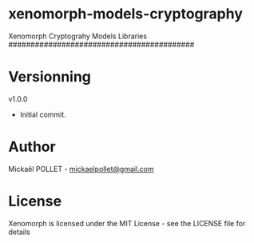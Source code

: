 # xenomorph-models-cryptography
Xenomorph Cryptograhy Models Libraries
##########################################

# Versionning

v1.0.0
- Initial commit.

# Author
Mickaël POLLET - mickaelpollet@gmail.com

# License
Xenomorph is licensed under the MIT License - see the LICENSE file for details